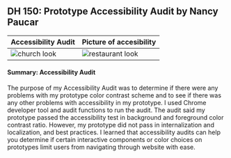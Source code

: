 ## DH 150: Prototype Accessibility Audit by Nancy Paucar


Accessibility Audit | Picture of accesibility
----------|--------------
![church look](https://camo.githubusercontent.com/8b116a2dc0f6ce3b26cab2bc3b433e2bb046aee2/68747470733a2f2f692e706f7374696d672e63632f36514a4a445173442f53637265656e2d53686f742d323032302d30332d30322d61742d372d35392d31392d414d2e706e67) | ![restaurant look](https://camo.githubusercontent.com/8d4c6784d4c170b7fbc1812f22de7dc8e5c11327/68747470733a2f2f692e706f7374696d672e63632f486e7131645763632f53637265656e2d53686f742d323032302d30332d30322d61742d382d30372d34392d414d2e706e67)

#### Summary: Accessibility Audit

The purpose of my Accessibility Audit was to determine if there were any problems with my prototype color contrast scheme and to see if there was any other problems with accessibility in my prototype. I used Chrome developer tool and audit functions to run the audit. The audit said my prototype passed the accessibility test in background and foreground color contrast ratio. However, my prototype did not pass in internalization and localization, and best practices. I learned that accessibility audits can help you determine if certain interactive components or color choices on prototypes limit users from navigating through website with ease. 
